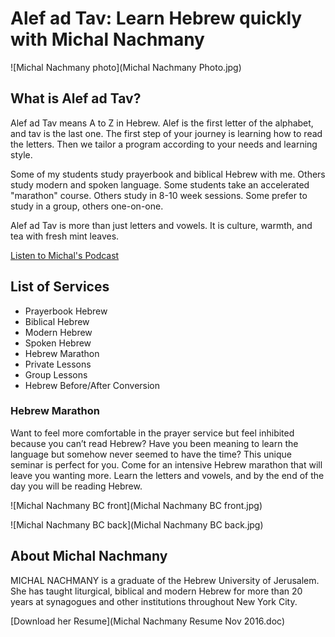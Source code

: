 # Alef ad Tav: Learn Hebrew quickly with Michal Nachmany

![Michal Nachmany photo](Michal Nachmany Photo.jpg)

## What is Alef ad Tav?

Alef ad Tav means A to Z in Hebrew.
Alef is the first letter of the alphabet, and tav is the last one. 
The first step of your journey is learning how to read the letters.
Then we tailor a program according to your needs and learning style.

Some of my students study prayerbook and biblical Hebrew with me.
Others study modern and spoken language.
Some students take an accelerated "marathon" course.
Others study in 8-10 week sessions.
Some prefer to study in a group, others one-on-one.

Alef ad Tav is more than just letters and vowels.
It is culture, warmth, and tea with fresh mint leaves.

[Listen to Michal's Podcast](https://itunes.apple.com/us/podcast/rega-shel-ivrit-moment-hebrew/id468419206?mt=2)

## List of Services

* Prayerbook Hebrew
* Biblical Hebrew
* Modern Hebrew
* Spoken Hebrew
* Hebrew Marathon
* Private Lessons
* Group Lessons
* Hebrew Before/After Conversion

### Hebrew Marathon

Want to feel more comfortable in the prayer service but feel inhibited because you can’t read Hebrew? Have you been meaning to learn the language but somehow never seemed to have the time? This unique seminar is perfect for you. Come for an intensive Hebrew marathon that will leave you wanting more. Learn the letters and vowels, and by the end of the day you will be reading Hebrew.

![Michal Nachmany BC front](Michal Nachmany BC front.jpg)

![Michal Nachmany BC back](Michal Nachmany BC back.jpg)

## About Michal Nachmany

MICHAL NACHMANY is a graduate of the Hebrew University of Jerusalem. She has taught liturgical, biblical and modern Hebrew for more than 20 years at synagogues and other institutions throughout New York City.

[Download her Resume](Michal Nachmany Resume Nov 2016.doc)

